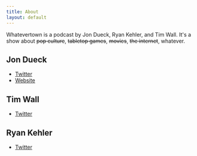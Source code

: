 ```yaml
---
title: About
layout: default
---
```


Whatevertown is a podcast by Jon Dueck, Ryan Kehler, and Tim Wall. It's a show about <del>pop culture</del>, <del>tabletop games</del>, <del>movies</del>, <del>the internet</del>, whatever.

## Jon Dueck
- [Twitter](https://twitter.com/jondueck)
- [Website](https://jondueck.ca)

## Tim Wall
- [Twitter](https://twitter.com/timjosephwall)

## Ryan Kehler
- [Twitter](https://twitter.com/ryankehler)
